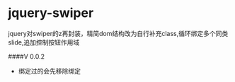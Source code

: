 # jquery-swiper
jquery对swiper的z再封装，精简dom结构改为自行补充class,循环绑定多个同类slide,追加控制按钮作用域


####V 0.0.2 
 
- 绑定过的会先移除绑定